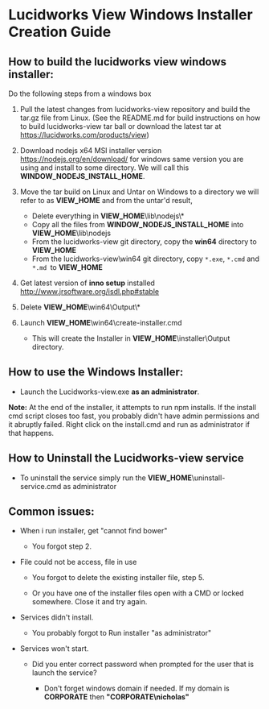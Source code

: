 # Lucidworks View Windows Installer Creation Guide

## How to build the lucidworks view windows installer:

Do the following steps from a windows box

1. Pull the latest changes from lucidworks-view repository and build the tar.gz file from Linux. (See the README.md for build instructions on how to build lucidworks-view tar ball or download the latest tar at <https://lucidworks.com/products/view>)

2. Download nodejs x64 MSI installer version <https://nodejs.org/en/download/> for windows same version you are using and install to some directory. We will call this **WINDOW_NODEJS_INSTALL_HOME**.

3. Move the tar build on Linux and Untar on Windows to a directory we will refer to as **VIEW_HOME** and from the untar'd result,

	- Delete everything in **VIEW_HOME**\lib\nodejs\\*
	- Copy all the files from **WINDOW_NODEJS_INSTALL_HOME** into **VIEW_HOME**\lib\nodejs
	- From the lucidworks-view git directory, copy the **win64** directory to **VIEW_HOME**
	- From the lucidworks-view\win64 git directory, copy `*.exe`, `*.cmd` and `*.md `to **VIEW_HOME**


4. Get latest version of **inno setup** installed <http://www.jrsoftware.org/isdl.php#stable>

5. Delete **VIEW_HOME**\win64\Output\\*

6. Launch **VIEW_HOME**\win64\create-installer.cmd
	- This will create the Installer in **VIEW_HOME**\installer\Output directory.

## How to use the Windows Installer:

 * Launch the Lucidworks-view.exe **as an administrator**.

**Note:** At the end of the installer, it attempts to run npm installs. If the install cmd script closes too fast, you probably didn't have admin permissions and it abruptly failed. Right click on the install.cmd and run as administrator if that happens.

## How to Uninstall the Lucidworks-view service

 * To uninstall the service simply run the **VIEW_HOME**\uninstall-service.cmd as administrator

## Common issues:

- When i run installer, get "cannot find bower"

  - You forgot step 2.

- File could not be access, file in use

  - You forgot to delete the existing installer file, step 5.

  - Or you have one of the installer files open with a CMD or locked somewhere. Close it and try again.

- Services didn't install.

  - You probably forgot to Run installer "as administrator"

- Services won't start.

  - Did you enter correct password when prompted for the user that is launch the service?

    - Don't forget windows domain if needed. If my domain is **CORPORATE** then **"CORPORATE\nicholas"**
